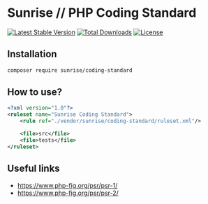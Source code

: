 # Sunrise // PHP Coding Standard

[![Latest Stable Version](https://poser.pugx.org/sunrise/coding-standard/v/stable)](https://packagist.org/packages/sunrise/coding-standard)
[![Total Downloads](https://poser.pugx.org/sunrise/coding-standard/downloads)](https://packagist.org/packages/sunrise/coding-standard)
[![License](https://poser.pugx.org/sunrise/coding-standard/license)](https://packagist.org/packages/sunrise/coding-standard)

## Installation

```bash
composer require sunrise/coding-standard
```

## How to use?

```xml
<?xml version="1.0"?>
<ruleset name="Sunrise Coding Standard">
    <rule ref="./vendor/sunrise/coding-standard/ruleset.xml"/>

    <file>src</file>
    <file>tests</file>
</ruleset>
```

## Useful links

* https://www.php-fig.org/psr/psr-1/
* https://www.php-fig.org/psr/psr-2/
